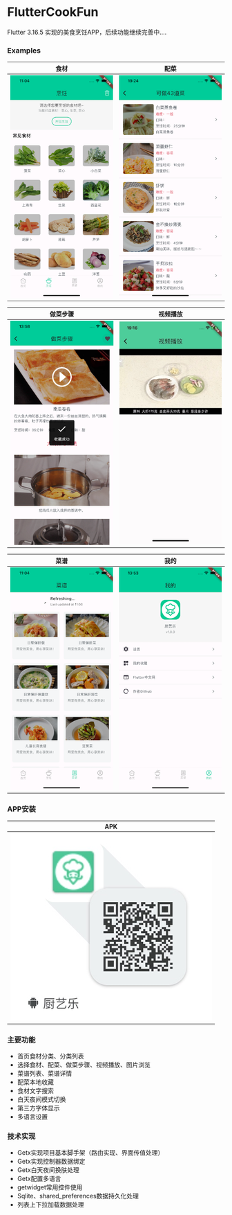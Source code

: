# FlutterCookFun
Flutter 3.16.5 实现的美食烹饪APP，后续功能继续完善中....

 ### Examples
| 食材 | 配菜 |
| -- | -- |
|![image](https://github.com/developerjet/FlutterCookFun/blob/main/ScreenShot/iPhone_01.png)|![image](https://github.com/developerjet/FlutterCookFun/blob/main/ScreenShot/iPhone_03.png)|

| 做菜步骤 | 视频播放 |
| -- | -- |
|![image](https://github.com/developerjet/FlutterCookFun/blob/main/ScreenShot/iPhone_02.png)|![image](https://github.com/developerjet/FlutterCookFun/blob/main/ScreenShot/iPhone_06.jpg)|

| 菜谱 | 我的 |
| -- | -- |
|![image](https://github.com/developerjet/FlutterCookFun/blob/main/ScreenShot/iPhone_04.png)|![image](https://github.com/developerjet/FlutterCookFun/blob/main/ScreenShot/iPhone_05.png)|

### APP安装
| APK |
| -- |
|![image](https://github.com/developerjet/FlutterCookFun/blob/main/ScreenShot/Install_apk.jpg)|


### 主要功能
- 首页食材分类、分类列表
- 选择食材、配菜、做菜步骤、视频播放、图片浏览
- 菜谱列表、菜谱详情
- 配菜本地收藏
- 食材文字搜索
- 白天夜间模式切换
- 第三方字体显示
- 多语言设置


### 技术实现
- Getx实现项目基本脚手架（路由实现、界面传值处理）
- Getx实现控制器数据绑定
- Getx白天夜间换肤处理
- Getx配置多语言
- getwidget常用控件使用
- Sqlite、shared_preferences数据持久化处理
- 列表上下拉加载数据处理



